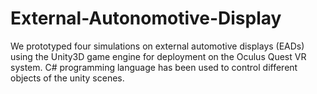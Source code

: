 # External-Autonomotive-Display
We prototyped four simulations on external automotive displays (EADs) using the Unity3D game engine for deployment on the Oculus Quest VR system. C# programming language has been used to control different objects of the unity scenes.
